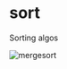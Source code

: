 # sort
Sorting algos

![mergesort](https://github.com/whiteout2/sort/blob/main/pics/mergesort2.png?raw=true)
